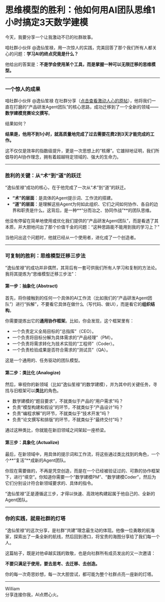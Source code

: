# 思维模型的胜利：他如何用AI团队思维1小时搞定3天数学建模

今天，我要分享一个让我激动不已的社群故事。

咱社群小伙伴 @逸仙笙禄，用一次惊人的实践，完美回答了那个我们所有人都关心的问题：**学习AI的终点究竟是什么？**

他给出的答案是：**不是学会使用某个工具，而是掌握一种可以无限迁移的思维模型。**

---

### **一个惊人的成果**

咱社群小伙伴 @逸仙笙禄 在社群分享（[点击查看激动人心的原帖](https://t.zsxq.com/2me65)），他将我们一直在打磨的“产品研发Agent团队”的核心思路，成功迁移到了一个全新的领域——**数学建模竞赛论文撰写**。

结果如何？

**结果是，他用不到1小时，就高质量地完成了过去需要花费2到3天才能完成的工作。**

这不仅仅是效率的指数级提升，更是一次思想上的“核爆”。它雄辩地证明，我们所倡导的AI协作理念，拥有着超越特定领域的、强大的生命力。

---

### **胜利的关键：从“术”到“道”的跃迁**

“逸仙笙禄”成功的核心，在于他完成了一次从“术”到“道”的跃迁。

*   **“术”的层面**：是具体的Agent提示词、工作流的搭建。
*   **“道”的层面**：是理解这些Agent为何如此组织、它们之间如何协作、各自的边界和职责是什么。这背后，是一种**“分而治之、协同作战”**的团队思维。

他没有停留在简单地使用或优化我们提供的“产品研发Agent团队”，而是看透了其本质，并大胆地问出了那个价值千金的问题：“这种思路能不能用到我的学习上？”

当他问出这个问题时，他就已经从一个使用者，进化成了一个创造者。

---

### **可复制的胜利：思维模型迁移三步法**

“逸仙笙禄”的成功并非偶然，其背后有一套可供我们所有人学习和复制的方法论。我将其提炼为“思维模型迁移三步法”：

#### **第一步：抽象化 (Abstract)**
首先，将你接触到的任何一个具体的AI工作流（比如我们的“产品研发Agent团队”）进行“拆解”，不要看它具体在做什么（写代码、做UI），而是看它的**组织结构**。

你需要提炼出它的**通用协作框架**。比如，你会发现，这个框架里有：
*   一个负责定义全局目标的“总指挥”（CEO）。
*   一个负责将目标分解为具体需求的“产品经理”（PM）。
*   一个负责将需求转化为技术实现的“工程师”（Coder）。
*   一个负责检验成果是否符合需求的“测试员”（QA）。

这是一个通用的、任务驱动的团队模型。

#### **第二步：类比化 (Analogize)**
然后，审视你的新领域（比如“逸仙笙禄”的数学建模），并为其中的关键任务，寻找与旧框架可以**类比**的角色。

*   数学建模的“题目要求”，不就类似于产品的“用户需求”吗？
*   负责“模型构建和假设”的环节，不就类似于“产品设计”吗？
*   负责“编程求解”的环节，不就类似于“技术开发”吗？
*   负责“论文撰写和排版”的环节，不就类似于“最终交付”吗？

通过这种类比，你就能在新旧领域之间架起一座桥梁。

#### **第三步：具象化 (Actualize)**
最后，在新领域中，用具体的提示词和工作流，将这些通过类比找到的角色，一个个**“复活”**成新的Agent团队。

你现在需要做的，不再是凭空创造，而是在一个已经被验证过的、可靠的协作框架下，进行“填空”。你知道你需要一个“数学建模PM”、“数学建模Coder”，然后为它们分别设计符合新领域要求的、具体的指令。

“逸仙笙禄”正是遵循这三步，才得以快速、高效地构建起属于他自己的、全新的Agent团队。

---

### **你的实践，就是社群的灯塔**

“逸仙笙禄”的这次分享，是社群“共建”理念最生动的体现。他像一位勇敢的航海家，探索出了一条全新的航线，然后回到港口，将宝贵的海图分享给了我们每一个人。

这篇帖子，既是对他卓越实践的致敬，也是向社群所有成员发出的又一次邀请：

**不要只满足于使用，要去思考、去迁移、去创造。**

你的每一次奇思妙想，每一次大胆尝试，都可能为整个社群点亮一座新的灯塔。

---
William \
分享连接你我，AI点燃心火。 